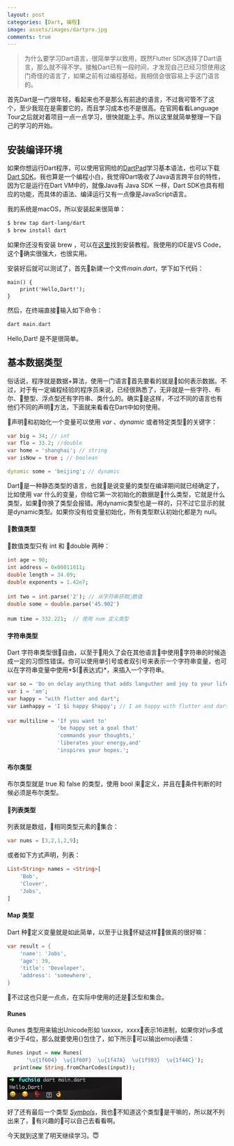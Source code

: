 ```yaml
---
layout: post
categories: [Dart, 编程]
image: assets/images/dartpro.jpg
comments: true
---
```

> 为什么要学习Dart语言，很简单学以致用，既然Flutter SDK选择了Dart语言，那么就不得不学。接触Dart已有一段时间，才发现自己已经习惯使用这门奇怪的语言了，如果之前有过编程基础，我相信会很容易上手这门语言的。

首先Dart是一门很年轻，看起来也不是那么有前途的语言，不过我可管不了这个，至少我现在是需要它的，而且学习成本也不是很高。在官网看看Language Tour之后就对着项目一点一点学习，很快就能上手。所以这里就简单整理一下自己的学习的开始。

## 安装编译环境
如果你想运行Dart程序，可以使用官网给的[DartPad](https://dartpad.dartlang.org/)学习基本语法，也可以下载[Dart SDK](https://www.dartlang.org/tools/sdk)。我也算是一个编程小白，我觉得Dart吸收了Java语言跨平台的特性，因为它是运行在Dart VM中的，就像Java有 Java SDK 一样，Dart SDK也具有相应的功能，而具体的语法、编译运行又有一点像是JavaScript语言。

我的系统是macOS，所以安装起来很简单：
```bash
$ brew tap dart-lang/dart
$ brew install dart
```
如果你还没有安装 brew ，可以在[这里](https://brew.sh/)找到安装教程。我使用的IDE是VS Code，这个确实很强大，也很实用。

安装好后就可以测试了，首先新建一个文件*main.dart*，学下如下代码：
```
main() {
    print('Hello,Dart!');
}
```
然后，在终端直接输入如下命令：
```bash
dart main.dart
```
Hello,Dart! 是不是很简单。

## 基本数据类型
俗话说，程序就是数据+算法，使用一门语言首先要看的就是如何表示数据。不过，对于有一定编程经验的程序员来说，已经很熟悉了，无非就是一些字符、布尔、整型、浮点型还有字符串、类什么的。确实是这样，不过不同的语言也有他们不同的声明方法，下面就来看看在Dart中如何使用。

声明和初始化一个变量可以使用 *var* 、*dynamic* 或者特定类型的关键字：
```dart
var big = 34; // int 
var flo = 33.2; //double
var home = 'shanghai'; // string
var isNow = true ; // boolean
```
```dart
dynamic some = 'beijing'; // dynamic 
```
Dart是一种静态类型的语言，也就是说变量的类型在编译期间就已经确定了，比如使用 var 什么的变量，你给它第一次初始化的数据是什么类型，它就是什么类型，如果你换了类型会报错。用dynamic类型也是一样的，只不过它显示的就是dynamic类型。如果你没有给变量初始化，所有类型默认初始化都是为 null。

#### 数值类型
数值类型只有 int 和 double 两种：
```dart
int age = 90; 
int address = 0x00011011;
double length = 34.09;
double exponents = 1.42e7;

int two = int.parse('2'); // 从字符串获取数值
double some = double.parse('45.902')

num time = 332.221;  // 使用 num 定义类型
```

#### 字符串类型
Dart 字符串类型很自由，以至于用久了会在其他语言中使用字符串的时候造成一定的习惯性错误。你可以使用单引号或者双引号来表示一个字符串变量，也可以在字符串变量中使用*${表达式}*，来插入一个字符串。
```dart
var so = 'Do on delay anything that adds languther and joy to your life';
var i = 'am';
var happy = "with flutter and dart";
var iamhappy = 'I $i happy $happy'; // I am happy with flutter and dart

var multiline = 'If you want to'
                'be happy set a goal that'
                'commands your thoughts,'
                'liberates your energy,and'
                'inspires your hopes.';
```

#### 布尔类型
布尔类型就是 true 和 false 的类型，使用 bool 来定义，并且在条件判断的时候必须是布尔类型。

#### 列表类型
列表就是数组，相同类型元素的集合：
```dart
var nums = [3,2,1,2,9];
```
或者如下方式声明，列表：
```dart
List<String> names = <String>[
    'Bob',
    'Clover',
    'Jobs',
]
```

#### Map 类型
Dart 种定义变量就是如此简单，以至于让我怀疑这样做真的很好嘛：
```dart
var result = {
    'name': 'Jobs',
    'age': 39,
    'title': 'Developer',
    'address': 'somewhere',
}
```
不过这也只是一点点，在实际中使用的还是泛型和集合。

#### Runes
Runes 类型用来输出Unicode形如 \uxxxx，xxxx表示16进制，如果你对\u多或者少于4位，那么就要使用{}包住了，如下所示可以输出emoji表情：
```dart
Runes input = new Runes(
      '\u{1f604}  \u{1f60F}  \u{1f47A}  \u{1f593}  \u{1f44C}');
  print(new String.fromCharCodes(input));
```
![emoji](/assets/images/dart/emoji.png)

好了还有最后一个类型 [*Symbols*](https://www.dartlang.org/guides/language/language-tour#symbols)，我也不知道这个类型是干嘛的，所以就不列出来了，有兴趣的可以自己去看看啊。

今天就到这里了明天继续学习。😇
